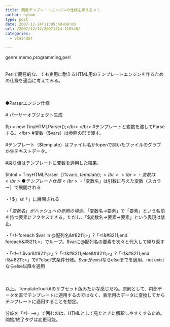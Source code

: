 ```yaml
---
title: 簡易テンプレートエンジンの仕様を考えるメモ
author: hylom
type: post
date: 2007-12-14T11:05:40+00:00
url: /2007/12/14/20071214-110540/
categories:
  - Slashdot

---
```

genre:memo&#44;programming&#44;perl  
</br>   
Perlで簡易的な、でも実用に耐えるHTML用のテンプレートエンジンを作るための仕様を適当に考えてみる。</br>  
</br>   
●Parserエンジン仕様</br>   
\# パーサーオブジェクト生成</br>   
$p = new TinyHTMLParser();</br>  
</br>   
#テンプレートと変数を渡してParseする。</br>   
#変数（$vars）は参照の形で渡す。</br>   
#テンプレート（$template）はファイル名かfopenで開いたファイルのグラブか生テキストデータ。</br>   
#戻り値はテンプレートに変数を適用した結果。</br>   
$html = TinyHTMLParser（)\%vars&#44; $template);</br>  
</br>   
・変数は%varsの要素として渡す。スカラーと配列を渡せる</br>  
</br>   
●テンプレート仕様</br>   
・「$変数名」は引数に与えた変数（スカラー）で展開される</br>   
・「$$」は「$」に展開される</br>   
・「$変数名」がハッシュへの参照の場合、「$変数名->要素」で「要素」という名前を持つ要素にアクセスできる。ただし、「$変数名->要素->要素」という表現は禁止。</br>   
・「<!&#8211;foreach $var in @配列名&#8211;>」?「<!&#8211;end foreach&#8211;>」でループ。$varに@配列名の要素を次々と代入して繰り返す</br>   
・「<!&#8211;if $var&#8211;>」?「<!&#8211;else&#8211;>」?「<!&#8211;end if&#8211;>」でif?else?式条件分岐。$varがexistならelseまでを適用、not existならelse以降を適用</br>  
</br>   
以上。TemplateToolkitのサブセット版みたいな感じだね。原則として、内部データを直でテンプレートに適用するのではなく、表示用のデータに変換してからテンプレートに適用することを想定。</br>   
分岐を「<!&#8211; &#8211;>」で囲むのは、HTMLとして見たときに解釈しやすくするため。開始/終了タグは変更可能。</br>  
</br>  
</br>

